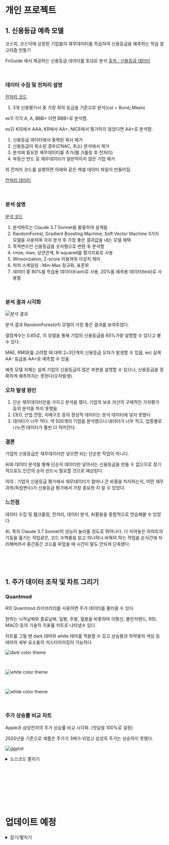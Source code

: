 # 개인 프로젝트

## 1. 신용등급 예측 모델

코스피, 코스닥에 상장된 기업들의 재무데이터를 학습하여 신용등급을 예측하는 학습 알고리즘 만들기


FnGuide 에서 제공하는 신용등급 데이터를 토대로 분석
[출처 : 신용등급 데이터](https://comp.fnguide.com/SVO2/ASP/SVD_CreditScore.asp?pGB=1&gicode=A196170&cID=&MenuYn=Y&ReportGB=&NewMenuID=501&stkGb=701)

<br>

### 데이터 수집 및 전처리 설명
[전처리 코드](https://github.com/Jasogu/R/blob/main/REPORT/code/%EC%8B%A0%EC%9A%A9%EB%93%B1%EA%B8%89%20%EC%98%88%EC%B8%A1%20%EB%AA%A8%EB%8D%B8_%EB%8D%B0%EC%9D%B4%ED%84%B0%20%EC%A0%84%EC%B2%98%EB%A6%AC_FnGuide%20%ED%81%AC%EB%A1%A4%EB%A7%81.r)

1. 3개 신용평가사 중 가장 최하 등급을 기준으로 분석(col = Bond_Mean)

ex1) 각각 A, A, BBB+ 이면 BBB+로 분석함.

ex2) KIS에서 AAA, KR에서 AA+, NICE에서 평가하지 않았다면 AA+로 분석함.

1. 신용등급 데이터에서 중복된 회사 제거
1. 신용등급이 취소된 경우(CNAC, 취소) 분석에서 제거
1. 분석에 필요한 재무데이터를 추가(웹 크롤링 후 전처리)
1. 부동산 펀드 등 재무데이터가 일반적이지 않은 기업 제거

위 전처리 코드를 실행하면 아래와 같은 엑셀 데이터 파일이 만들어짐.

[전처리 데이터](https://docs.google.com/spreadsheets/d/1L92IEV94V0EKSrV6IHB3zg1XVqne0wZU/edit?usp=sharing&ouid=117590746085002044744&rtpof=true&sd=true)

<br>

### 분석 설명
[분석 코드](https://github.com/Jasogu/R/blob/main/REPORT/code/%EC%8B%A0%EC%9A%A9%EB%93%B1%EA%B8%89%20%EC%98%88%EC%B8%A1%20%EB%AA%A8%EB%8D%B8_%EB%B6%84%EC%84%9D.R)

1. 분석파트는 Claude 3.7 Sonnet을 활용하여 설계됨
1. RandomForest, Gradient Boosting Machine, Soft Vector Machine 3가지 모델을 사용하여 각자 분석 후 가장 좋은 결과값을 내는 모델 채택
1. 목적변수인 신용등급을 숫자형으로 변환 후 분석함
1. rmse, mae, 상관관계, R-squared를 평가지표로 사용
1. Winsorization, Z-score 이용하여 이상치 제어
1. 피처 스케일링 : Min-Max 정규화, 표준화
1. 데이터 중 80%를 학습용 데이터(train)로 사용, 20%를 예측용 데이터(test)로 사용함

<br>

### 분석 결과 시각화
![분석 결과](https://github.com/user-attachments/assets/08a7e404-9981-4939-bc49-8276d1113f93)

분석 결과 RandomForest(rf) 모델이 가장 좋은 결과를 보여주었다.

결정계수는 0.65로, 이 모델을 통해 기업의 신용등급을 65%가량 설명할 수 있다고 볼 수 있다.

MAE, RMSE를 고려할 때 대략 2~3단계의 신용등급 오차가 발생할 수 있음, ex) 실제 AA- 등급을 AA+로 예측할 수 있음

예측 모델 자체는 실제 기업의 신용등급의 많은 부분을 설명할 수 있으나, 신용등급을 정확하게 예측하지는 못한다(오차발생).

### 오차 발생 원인
1. 단순 재무데이터만을 가지고 분석을 했다. 기업의 보유 자산의 구체적인 가치평가 등의 분석을 하지 못했음
1. CEO, 산업 전망, 지배구조 등의 정성적 데이터는 분석 데이터에 넣지 못했다
1. 데이터가 너무 적다. 약 500개의 기업을 분석했으나 데이터가 너무 적고, 업종별로 나누면 데이터가 훨씬 더 적어진다.

### 결론
기업의 신용등급은 재무데이터만 넣으면 되는 단순한 작업이 아니다.

AI와 데이터 분석을 통해 단순히 데이터만 넣어서는 신용등급을 만들 수 없으므로 장기적으로도 인간의 손이 반드시 필요할 것으로 예상된다.

의의 : 기업의 신용등급 평가에서 재무데이터가 얼마나 큰 비중을 차지하는지, 어떤 재무과목(독립변수)가 신용등급 평가에서 가장 중요한 지 알 수 있었다.

### 느낀점

데이터 수집 및 웹크롤링, 전처리, 데이터 분석, AI활용을 종합적으로 연습해볼 수 있었다.

AI, 특히 Claude 3.7 Sonnet의 성능이 놀라울 정도로 뛰어나다.
다 지어놓은 아파트의 기둥을 옮기는 작업같은, 코드 수백줄을 읽고 하나하나 바꿔야 하는 작업을 순식간에 처리해버려서 중간중간 코드를 뒤엎을 때 시간이 말도 안되게 단축됐다.









<br><br><br>

## 1. 주가 데이터 조작 및 차트 그리기

### Quantmod

R의 Quantmod 라이브러리를 사용하면 주가 데이터를 불러올 수 있다.

원하는 시작날짜와 종료날짜, 일봉, 주봉, 월봉을 비롯하여 이평선, 볼린저밴드, RSI, MACD 등의 기술적 지표를 차트로 나타낼수 있다.

차트를 그릴 땐 dark 테마와 white 테마를 적용할 수 있고 상승봉과 하락봉의 색상 등 테마의 세부 요소들의 커스터마이징이 가능하다


![dark color theme](https://github.com/user-attachments/assets/c5f4d003-7c82-44c6-8cc7-fe711a7a0e86)

<br>

![white color theme](https://github.com/user-attachments/assets/1bf38888-c27f-4ceb-9fc9-b5bf2986cb8f)

<br>

![white color theme](https://github.com/user-attachments/assets/834394b3-c9f1-4de7-a528-5a8904caa84c)

<br>

### 주가 상승률 비교 차트

Apple과 삼성전자의 주가 상승률 비교 시각화. (첫날을 100%로 설정)

2020년을 기준으로 애플은 주가가 3배가 되었고 삼성의 주가는 상승하지 못했다.

![ggplot](https://github.com/user-attachments/assets/cdfad883-cfcf-49c4-978a-876406c5a8b8)

<details>
<summary>소스코드 펼치기</summary>


```r
library(quantmod)
library(tidyverse)
library(lubridate)
library(ggthemes)
theme_set(theme_grey(base_family='NanumGothic'))


# 열 이름 변경
myfunc <- function(x) {
   colnames(x) <- c('open', 'high', 'low', 'close', 'volume', 'adjusted')
   invisible(x)
}

# 데이터 가져오기
getSymbols("AAPL", from = "2020-01-01", to = Sys.Date()-1)
AAPL <- myfunc(AAPL)

getSymbols("005930.KS", from = "2020-01-01", to = Sys.Date())

# 주봉 데이터로 변환
AAPL_weekly <- to.weekly(AAPL)
AAPL_weekly <- myfunc(AAPL_weekly)

samsung_weekly <- to.weekly(`005930.KS`)
samsung_weekly <- myfunc(samsung_weekly)

# 데이터 프레임으로 변환
apple_df <- data.frame(date=index(AAPL_weekly), coredata(AAPL_weekly))
samsung_df <- data.frame(date=index(samsung_weekly), coredata(samsung_weekly))

# 종가만 추출 후 합치기
apple_df_close <- apple_df %>% select(1, 4) # 주봉에서는 close가 4번째 열
samsung_df_close <- samsung_df %>% select(1, 4)

data <- merge(apple_df_close, samsung_df_close, by = "date")
colnames(data) <- c("date", "AAPL", "samsung")

# 날짜 형식 변환
data$date <- as.Date(data$date)

# 데이터 정규화 (첫날의 종가 기준 = 1)
data_normalized <- data %>%
   mutate(AAPL_normalized = AAPL / first(AAPL),
          samsung_normalized = samsung / first(samsung))

# 데이터 정리: 길게 변환
data_long <- data_normalized %>%
   select(date, AAPL_normalized, samsung_normalized) %>%
   gather(key = "company", value = "price_normalized", -date)

# 향상된 시각화
ggplot(data_long, aes(x = date, y = price_normalized, color = company)) +
   geom_line(size = 1.2) +
   geom_point(data = subset(data_long, date == max(date)), 
              aes(x = date, y = price_normalized, color = company), size = 3) +
   scale_color_manual(values = c("AAPL_normalized" = "#E41A1C", "samsung_normalized" = "#377EB8"),
                      labels = c("Apple", "Samsung")) +
   labs(title = "Apple vs Samsung 주가 상승률 비교 (주간 데이터)",
        subtitle = paste0("2020년 초 대비 상승률 (", format(min(data$date), "%Y-%m-%d"), " = 100%)"),
        x = NULL,
        y = "상승률",
        color = NULL,
        caption = "데이터 출처: Yahoo Finance(Quantmod) | 작성일: 2025-03-07") +
   theme_economist_white() +
   theme(
      text = element_text(family = "NanumGothic"),
      plot.title = element_text(face = "bold", size = 16, hjust = 0.5, margin = margin(b = 10)),
      plot.subtitle = element_text(size = 12, hjust = 0.5, color = "#555555", margin = margin(b = 20)),
      plot.caption = element_text(size = 9, color = "#555555", hjust = 1, margin = margin(t = 15)),
      plot.background = element_rect(fill = "#FFFFFF", color = NA),
      panel.background = element_rect(fill = "#F9F9F9"),
      panel.grid.minor = element_blank(),
      panel.grid.major = element_line(color = "#DDDDDD", linetype = "dotted"),
      legend.position = "bottom",
      legend.background = element_rect(fill = "#FFFFFF", color = NA),
      legend.key = element_rect(fill = "transparent"),
      legend.margin = margin(t = 10, b = 10),
      axis.title.y = element_text(margin = margin(r = 10), face = "bold"),
      axis.text = element_text(color = "#333333"),
      axis.ticks = element_line(color = "#555555")
   ) +
   scale_y_continuous(labels = scales::percent_format(accuracy = 1), 
                      breaks = seq(0, 3.5, by = 0.5),
                      limits = c(0.5, 3.5),
                      expand = c(0, 0)) +
   scale_x_date(date_breaks = "6 months", 
                date_labels = "%Y-%m",
                expand = c(0.01, 0)) +
   annotate("rect", xmin = as.Date("2022-01-01"), xmax = as.Date("2022-12-31"), 
            ymin = 0.5, ymax = 3.5, alpha = 0.1, fill = "#FFD700") +
   annotate("text", x = as.Date("2022-07-01"), y = 0.6, 
            label = "2022년 글로벌 테크주 조정기", 
            size = 5, fontface = "bold", color = "#555555") +
   geom_hline(yintercept = 1, linetype = "dashed", color = "#555555", size = 0.7) +
   # 최종 값 라벨 추가
   geom_text(data = subset(data_long, date == max(date)),
             aes(label = scales::percent(price_normalized, accuracy = 1), color = company),
             hjust = -0.3, vjust = 0, fontface = "bold", size = 3.5) +
   # 중요 이벤트 표시
   annotate("segment", x = as.Date("2023-06-01"), xend = as.Date("2023-06-01"),
            y = 2.7, yend = 2.5, arrow = arrow(length = unit(0.3, "cm")), color = "#E41A1C") +
   annotate("text", x = as.Date("2023-06-01"), y = 2.8, 
            label = "Apple Vision Pro 발표", 
            size = 5, fontface = "italic", color = "#E41A1C")
```
</details> 



<br><br><br>





<br><br><br>
# 업데이트 예정

<details>
<summary>접기/펼치기</summary>




</details> 
